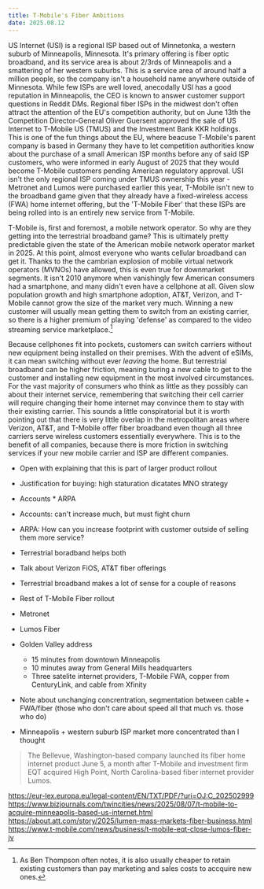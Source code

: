 ```yaml
---
title: T-Mobile's Fiber Ambitions
date: 2025.08.12
---
```


US Internet (USI) is a regional ISP based out of Minnetonka, a western suburb of Minneapolis, Minnesota. It's primary offering is fiber optic broadband, and its service area is about 2/3rds of Minneapolis and a smattering of her western suburbs. This is a service area of around half a million people, so the company isn't a household name anywhere outside of Minnesota. While few ISPs are well loved, anecodally USI has a good reputation in Minneapolis, the CEO is known to answer customer support questions in Reddit DMs. Regional fiber ISPs in the midwest don't often attract the attention of the EU's competition authority, but on June 13th the Competition Director-General Oliver Guersent approved the sale of US Internet to T-Mobile US (TMUS) and the Investment Bank KKR holdings. This is one of the fun things about the EU, where beacuse T-Mobile's parent company is based in Germany they have to let competition authorities know about the purchase of a small American ISP months before any of said ISP customers, who were informed in early August of 2025 that they would become T-Mobile customers pending American regulatory approval. USI isn't the only regional ISP coming under TMUS ownership this year - Metronet and Lumos were purchased earlier this year, T-Mobile isn't new to the broadband game given that they already have a fixed-wireless access (FWA) home internet offering, but the 'T-Mobile Fiber' that these ISPs are being rolled into is an entirely new service from T-Mobile.

T-Mobile is, first and foremost, a mobile network operator. So why are they getting into the terrestrial broadband game? This is ultimately pretty predictable given the state of the American mobile network operator market in 2025. At this point, almost everyone who wants cellular broadband can get it. Thanks to the the cambrian explosion of mobile virtual network operators (MVNOs) have allowed, this is even true for downmarket segments. It isn't 2010 anymore when vanishingly few American consumers had a smartphone, and many didn't even have a cellphone at all. Given slow population growth and high smartphone adoption, AT&T, Verizon, and T-Mobile cannot grow the size of the market very much. Winning a new customer will usually mean getting them to switch from an existing carrier, so there is a higher premium of playing 'defense' as compared to the video streaming service marketplace.[^streaming-economics]

Because cellphones fit into pockets, customers can switch carriers without new equipment being installed on their premises. With the advent of eSIMs, it can mean switching without ever _leaving_ the home. But terrestrial broadband can be higher friction, meaning buring a new cable to get to the customer and installing new equipment in the most involved circumstances. For the vast majority of consumers who think as little as they possibly can about their internet service, remembering that switching their cell carrier will require changing their home internet may convince them to stay with their existing carrier. This sounds a little conspiratorial but it is worth pointing out that there is very little overlap in the metropolitan areas where Verizon, AT&T, and T-Mobile offer fiber broadband even though all three carriers serve wireless customers essentially everywhere. This is to the benefit of all companies, because there is more friction in switching services if your new mobile carrier and ISP are different companies.


- Open with explaining that this is part of larger product rollout
- Justification for buying: high staturation dicatates MNO strategy
 - Accounts * ARPA
 - Accounts: can't increase much, but must fight churn
 - ARPA: How can you increase footprint with customer outside of selling them more service?
 - Terrestrial boradband helps both
 - Talk about Verizon FiOS, AT&T fiber offerings
 - Terrestrial broadband makes a lot of sense for a couple of reasons
 - Rest of T-Mobile Fiber rollout
  - Metronet
  - Lumos Fiber

- Golden Valley address
  - 15 minutes from downtown Minneapolis
  - 10 minutes away from General Mills headquarters
  - Three satelite internet providers, T-Mobile FWA, copper from CenturyLink, and cable from Xfinity


- Note about unchanging concrentration, segmentation between cable + FWA/fiber (those who don't care about speed all that much vs. those who do)
- Minneapolis + western suburb ISP market more concentrated than I thought


> The Bellevue, Washington-based company launched its fiber home internet product June 5, a month after T-Mobile and investment firm EQT acquired High Point, North Carolina-based fiber internet provider Lumos.


https://eur-lex.europa.eu/legal-content/EN/TXT/PDF/?uri=OJ:C_202502999
https://www.bizjournals.com/twincities/news/2025/08/07/t-mobile-to-acquire-minneapolis-based-us-internet.html
https://about.att.com/story/2025/lumen-mass-markets-fiber-business.html
https://www.t-mobile.com/news/business/t-mobile-eqt-close-lumos-fiber-jv

[^streaming-economics]: As Ben Thompson often notes, it is also usually cheaper to retain existing customers than pay marketing and sales costs to accquire new ones.
